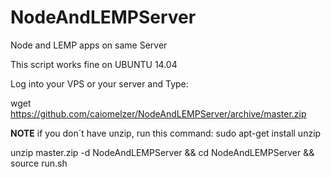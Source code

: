 # NodeAndLEMPServer
Node and LEMP apps on same Server

This script works fine on UBUNTU 14.04

Log into your VPS or your server and Type:

wget https://github.com/caiomelzer/NodeAndLEMPServer/archive/master.zip 

**NOTE**
if you don´t have unzip, run this command:
sudo apt-get install unzip

unzip master.zip -d NodeAndLEMPServer && cd NodeAndLEMPServer && source run.sh <your domain>

